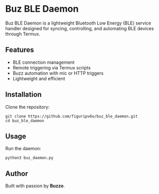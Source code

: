 # Buz BLE Daemon

Buz BLE Daemon is a lightweight Bluetooth Low Energy (BLE) service handler designed for syncing, controlling, and automating BLE devices through Termux.

## Features
- BLE connection management
- Remote triggering via Termux scripts
- Buzz automation with mic or HTTP triggers
- Lightweight and efficient

## Installation
Clone the repository:
```
git clone https://github.com/figuripv6o/buz_ble_daemon.git
cd buz_ble_daemon
```

## Usage
Run the daemon:
```
python3 buz_daemon.py
```

## Author
Built with passion by **Buzzo**.
